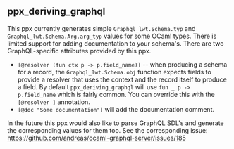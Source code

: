 ppx_deriving_graphql
--------------------

This ppx currently generates simple `Graphql_lwt.Schema.typ` and `Graphql_lwt.Schema.Arg.arg_typ` values for some OCaml types. There is limited support for adding documentation to your schema's. There are two GraphQL-specific attributes provided by this ppx.

 - `[@resolver (fun ctx p -> p.field_name)]` -- when producing a schema for a record, the `Graphql_lwt.Schema.obj` function expects fields to provide a resolver that uses the context and the record itself to produce a field. By default `ppx_deriving_graphql` will use `fun _ p -> p.field_name` which is fairly common. You can override this with the `[@resolver ]` annotation.
 - `[@doc "Some documentation"]` will add the documentation comment.

In the future this ppx would also like to parse GraphQL SDL's and generate the corresponding values for them too. See the corresponding issue: https://github.com/andreas/ocaml-graphql-server/issues/185
